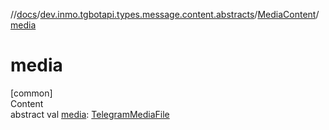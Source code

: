 //[docs](../../../index.md)/[dev.inmo.tgbotapi.types.message.content.abstracts](../index.md)/[MediaContent](index.md)/[media](media.md)



# media  
[common]  
Content  
abstract val [media](media.md): [TelegramMediaFile](../../dev.inmo.tgbotapi.types.files.abstracts/-telegram-media-file/index.md)  



